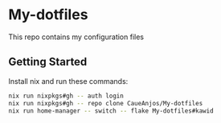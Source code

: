# My-dotfiles
This repo contains my configuration files

## Getting Started

Install nix and run these commands:

```sh
nix run nixpkgs#gh -- auth login
nix run nixpkgs#gh -- repo clone CaueAnjos/My-dotfiles
nix run home-manager -- switch -- flake My-dotfiles#kawid
```
```
```
```
